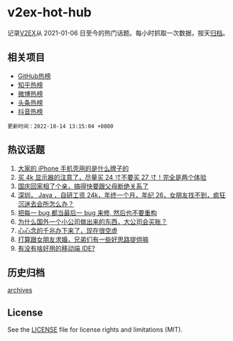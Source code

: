 # v2ex-hot-hub

 记录[V2EX](https://www.v2ex.com/)从 2021-01-06 日至今的热门话题。每小时抓取一次数据，按天[归档](archives)。
 
 ## 相关项目

- [GitHub热榜](https://github.com/lonnyzhang423/github-hot-hub)
- [知乎热榜](https://github.com/lonnyzhang423/zhihu-hot-hub)
- [微博热榜](https://github.com/lonnyzhang423/weibo-hot-hub)
- [头条热榜](https://github.com/lonnyzhang423/toutiao-hot-hub)
- [抖音热榜](https://github.com/lonnyzhang423/douyin-hot-hub)


 `更新时间：2022-10-14 13:15:04 +0800`

## 热议话题

1. [大家的 iPhone 手机壳用的是什么牌子的](https://www.v2ex.com/t/886614)
1. [买 4k 显示器的注意了，尽量买 24 寸不要买 27 寸！完全是两个体验](https://www.v2ex.com/t/886674)
1. [国庆回家相了个亲，搞得快要跟父母断绝关系了](https://www.v2ex.com/t/886774)
1. [深圳， Java ，自研工资 24k，年终一个月，年纪 26，女朋友找不到，疯狂沉迷去会所怎么办？](https://www.v2ex.com/t/886733)
1. [把每一 bug 都当最后一 bug 来修, 然后也不要重构](https://www.v2ex.com/t/886806)
1. [为什么国外一个小公司做出来的东西，大公司会买账？](https://www.v2ex.com/t/886657)
1. [心心念的千兆办下来了，现在很空虚](https://www.v2ex.com/t/886823)
1. [打算跟女朋友求婚，兄弟们有一些好思路提供嘛](https://www.v2ex.com/t/886708)
1. [有没有啥好用的移动端 IDE?](https://www.v2ex.com/t/886628)

## 历史归档

[archives](archives)

## License

See the [LICENSE](LICENSE) file for license rights and limitations (MIT).
